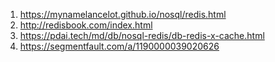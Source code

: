 
1. https://mynamelancelot.github.io/nosql/redis.html
2. http://redisbook.com/index.html
3. https://pdai.tech/md/db/nosql-redis/db-redis-x-cache.html
4. https://segmentfault.com/a/1190000039020626


